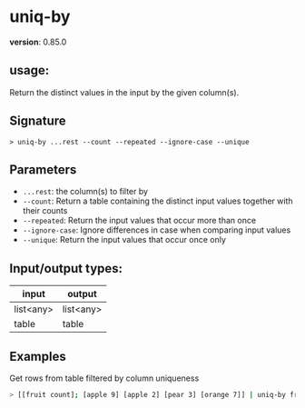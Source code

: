 # uniq-by

**version**: 0.85.0

## **usage**:

Return the distinct values in the input by the given column(s).

## Signature

`> uniq-by ...rest --count --repeated --ignore-case --unique`

## Parameters

- `...rest`: the column(s) to filter by
- `--count`: Return a table containing the distinct input values together with their counts
- `--repeated`: Return the input values that occur more than once
- `--ignore-case`: Ignore differences in case when comparing input values
- `--unique`: Return the input values that occur once only

## Input/output types:

| input       | output      |
| ----------- | ----------- |
| list\<any\> | list\<any\> |
| table       | table       |

## Examples

Get rows from table filtered by column uniqueness

```bash
> [[fruit count]; [apple 9] [apple 2] [pear 3] [orange 7]] | uniq-by fruit
```
